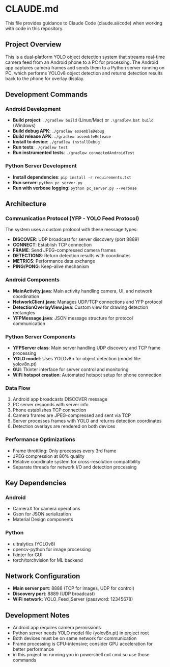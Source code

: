 # CLAUDE.md

This file provides guidance to Claude Code (claude.ai/code) when working with code in this repository.

## Project Overview

This is a dual-platform YOLO object detection system that streams real-time camera feed from an Android phone to a PC for processing. The Android app captures camera frames and sends them to a Python server running on PC, which performs YOLOv8 object detection and returns detection results back to the phone for overlay display.

## Development Commands

### Android Development
- **Build project**: `./gradlew build` (Linux/Mac) or `.\gradlew.bat build` (Windows)
- **Build debug APK**: `./gradlew assembleDebug`
- **Build release APK**: `./gradlew assembleRelease`
- **Install to device**: `./gradlew installDebug`
- **Run tests**: `./gradlew test`
- **Run instrumented tests**: `./gradlew connectedAndroidTest`

### Python Server Development
- **Install dependencies**: `pip install -r requirements.txt`
- **Run server**: `python pc_server.py`
- **Run with verbose logging**: `python pc_server.py --verbose`

## Architecture

### Communication Protocol (YFP - YOLO Feed Protocol)
The system uses a custom protocol with these message types:
- **DISCOVER**: UDP broadcast for server discovery (port 8889)
- **CONNECT**: Establish TCP connection
- **FRAME**: Send JPEG-compressed camera frames
- **DETECTIONS**: Return detection results with coordinates
- **METRICS**: Performance data exchange
- **PING/PONG**: Keep-alive mechanism

### Android Components
- **MainActivity.java**: Main activity handling camera, UI, and network coordination
- **NetworkClient.java**: Manages UDP/TCP connections and YFP protocol
- **DetectionOverlayView.java**: Custom view for drawing detection rectangles
- **YFPMessage.java**: JSON message structure for protocol communication

### Python Server Components
- **YFPServer class**: Main server handling UDP discovery and TCP frame processing
- **YOLO model**: Uses YOLOv8n for object detection (model file: yolov8n.pt)
- **GUI**: Tkinter interface for server control and monitoring
- **WiFi hotspot creation**: Automated hotspot setup for phone connection

### Data Flow
1. Android app broadcasts DISCOVER message
2. PC server responds with server info
3. Phone establishes TCP connection
4. Camera frames are JPEG-compressed and sent via TCP
5. Server processes frames with YOLO and returns detection coordinates
6. Detection overlays are rendered on both devices

### Performance Optimizations
- Frame throttling: Only processes every 3rd frame
- JPEG compression at 80% quality
- Relative coordinate system for cross-resolution compatibility
- Separate threads for network I/O and detection processing

## Key Dependencies

### Android
- CameraX for camera operations
- Gson for JSON serialization
- Material Design components

### Python
- ultralytics (YOLOv8)
- opencv-python for image processing
- tkinter for GUI
- torch/torchvision for ML backend

## Network Configuration
- **Main server port**: 8888 (TCP for images, UDP for control)
- **Discovery port**: 8889 (UDP broadcast)
- **WiFi network**: YOLO_Feed_Server (password: 12345678)

## Development Notes
- Android app requires camera permissions
- Python server needs YOLO model file (yolov8n.pt) in project root
- Both devices must be on same network for communication
- Frame processing is CPU-intensive; consider GPU acceleration for better performance
- in this project im running you in powershell not cmd so use those commands